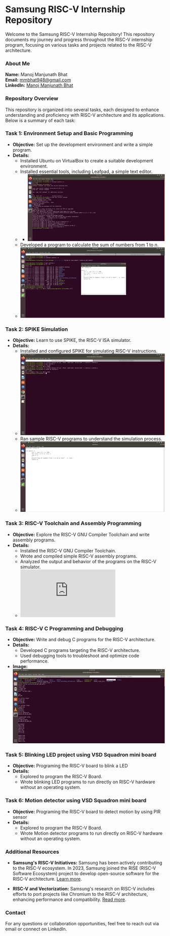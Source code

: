 # Samsung RISC-V Internship Repository

Welcome to the Samsung RISC-V Internship Repository! This repository documents my journey and progress throughout the RISC-V internship program, focusing on various tasks and projects related to the RISC-V architecture.

### About Me

**Name:** Manoj Manjunath Bhat  
**Email:** mmbhat948@gmail.com  
**LinkedIn:** [Manoj Manjunath Bhat](https://www.linkedin.com/in/manoj-manjunath-bhat)

### Repository Overview
This repository is organized into several tasks, each designed to enhance understanding and proficiency with RISC-V architecture and its applications. Below is a summary of each task:

### Task 1: Environment Setup and Basic Programming

- **Objective:** Set up the development environment and write a simple program.
- **Details:**
  - Installed Ubuntu on VirtualBox to create a suitable development environment.
  - Installed essential tools, including Leafpad, a simple text editor.
  - -  ![Environment Setup](https://github.com/manoj26may/Samsung-risc-v/blob/main/Task%201/Leafpad%20installation.png)
  - Developed a program to calculate the sum of numbers from 1 to *n*.
  - ![Environment Setup](https://github.com/manoj26may/Samsung-risc-v/blob/main/Task%201/input%20and%20output%20for%20sum1ton.png)
 
### Task 2: SPIKE Simulation

- **Objective:** Learn to use SPIKE, the RISC-V ISA simulator.
- **Details:**
  - Installed and configured SPIKE for simulating RISC-V instructions.
  - ![SPIKE Simulation](https://github.com/manoj26may/Samsung-risc-v/blob/main/Task-2/spike.png)
  - Ran sample RISC-V programs to understand the simulation process.
  -   ![SPIKE Simulation](https://github.com/manoj26may/Samsung-risc-v/blob/main/Task-2/Sum1ton.c.png)


### Task 3: RISC-V Toolchain and Assembly Programming

- **Objective:** Explore the RISC-V GNU Compiler Toolchain and write assembly programs.
- **Details:**
  - Installed the RISC-V GNU Compiler Toolchain.
  - Wrote and compiled simple RISC-V assembly programs.
  - Analyzed the output and behavior of the programs on the RISC-V simulator.
  - ![Task 3](https://github.com/manoj26may/Samsung-risc-v/blob/main/Task-3/TASK%203.md)

### Task 4: RISC-V C Programming and Debugging

- **Objective:** Write and debug C programs for the RISC-V architecture.
- **Details:**
  - Developed C programs targeting the RISC-V architecture.
  - Used debugging tools to troubleshoot and optimize code performance.
- **Image:**
  ![C Programming](https://github.com/manoj26may/Samsung-risc-v/blob/main/Task4/task4_rv32i.v.png)

### Task 5: Blinking LED project using VSD Squadron mini board

- **Objective:** Programing the RISC-V board to blink a LED
- **Details:**
  - Explored to program the RISC-V Board.
  - Wrote blinking LED programs to run directly on RISC-V hardware without an operating system.

### Task 6: Motion detector using VSD Squadron mini board

- **Objective:** Programing the RISC-V board to detect motion by using PIR sensor
- **Details:**
  - Explored to program the RISC-V Board.
  - Wrote Motion detector programs to run directly on RISC-V hardware without an operating system.

### Additional Resources

- **Samsung's RISC-V Initiatives:** Samsung has been actively contributing to the RISC-V ecosystem. In 2023, Samsung joined the RISE (RISC-V Software Ecosystem) project to develop open-source software for the RISC-V architecture. [Learn more](https://research.samsung.com/news/Samsung-Electronics-Participates-in-RISE-an-Open-Source-Project-for-Enabling-Software-Ecosystem-of-RISC-V).

- **RISC-V and Vectorization:** Samsung's research on RISC-V includes efforts to port projects like Chromium to the RISC-V architecture, enhancing performance and compatibility. [Read more](https://research.samsung.com/blog/RISC-V-and-Vectorization).

### Contact

For any questions or collaboration opportunities, feel free to reach out via email or connect on LinkedIn.

